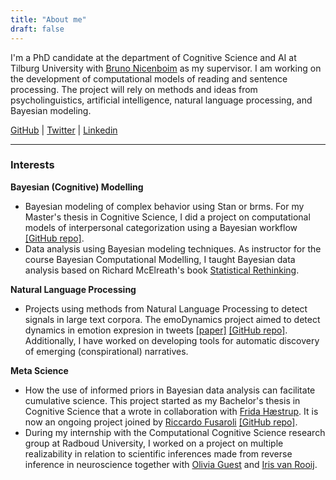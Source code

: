 ```yaml
---
title: "About me"
draft: false
---
```

I'm a PhD candidate at the department of Cognitive Science and AI at Tilburg University with [Bruno Nicenboim](https://bruno.nicenboim.me/) as my supervisor. I am working on the development of computational models of reading and sentence processing. The project will rely on methods and ideas from psycholinguistics, artificial intelligence, natural language processing, and Bayesian modeling.

[GitHub](https://github.com/saraoe) | [Twitter](https://twitter.com/smoestergaard) | [Linkedin](https://www.linkedin.com/in/sara-m%C3%B8ller-%C3%B8stergaard-14025a193/)

---

### Interests

**Bayesian (Cognitive) Modelling**

- Bayesian modeling of complex behavior using Stan or brms. For my Master's thesis in Cognitive Science, I did a project on computational models of interpersonal categorization using a Bayesian workflow [[GitHub repo]](https://github.com/saraoe/bayesian_categorization).
- Data analysis using Bayesian modeling techniques. As instructor for the course Bayesian Computational Modelling, I taught Bayesian data analysis based on Richard McElreath's book [Statistical Rethinking](https://github.com/rmcelreath/stat_rethinking_2022).

**Natural Language Processing**

- Projects using methods from Natural Language Processing to detect signals in large text corpora. The emoDynamics project aimed to detect dynamics in emotion expresion in tweets [[paper]](https://ceur-ws.org/Vol-3290/short_paper4765.pdf) [[GitHub repo]](https://github.com/saraoe/emoDynamics). Additionally, I have worked on developing tools for automatic discovery of emerging (conspirational) narratives.

**Meta Science**

- How the use of informed priors in Bayesian data analysis can facilitate cumulative science. This project started as my Bachelor's thesis in Cognitive Science that a wrote in collaboration with [Frida Hæstrup](https://pure.au.dk/portal/en/frihae@clin.au.dk). It is now an ongoing project joined by [Riccardo Fusaroli](https://pure.au.dk/portal/da/persons/riccardo-fusaroli(3f72f2a1-e93a-4689-872c-c11c9703c1cc).html) [[GitHub repo]](https://github.com/saraoe/posteriorpassing).
- During my internship with the Computational Cognitive Science research group at Radboud University, I worked on a project on multiple realizability in relation to scientific inferences made from reverse inference in neuroscience together with [Olivia Guest](https://oliviaguest.com/) and [Iris van Rooij](https://irisvanrooijcogsci.com/).

